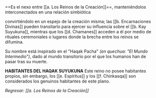 ==Es el nexo entre [[a. Los Reinos de la Creación]]==, manteniéndolos interconectados en una relación simbiótica


convirtiéndolo en un espejo de la creación misma; las [[b. Encarnaciones Divinas]] pueden transitarlo para ejercer su influencia sobre el [[b. Kay Suyukuna]], mientras que los [[d. Chamanes]] acceden a él por medio de rituales ceremoniales o lugares donde la brecha entre los reinos se difumina.

Su nombre está inspirado en el "Haqak Pacha" _(en quechua: "El Mundo Intermedio")_, dado al mundo transitorio por el que los humanos han de pasar tras su muerte.

**HABITANTES DEL HAQAK SUYUKUNA**
Este reino no posee habitantes propios, sin embargo, los [[e. Espíritus]] y los  [[f. Chinkasqa]] son considerados los genuinos habitantes de este plano.

_Regresar: [[a. Los Reinos de la Creación]]_